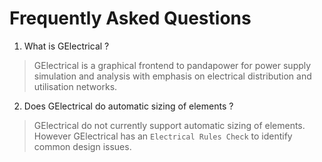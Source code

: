 # Frequently Asked Questions

1. What is GElectrical ?
> GElectrical is a graphical frontend to pandapower for power supply simulation and analysis with emphasis on electrical distribution and utilisation networks.

2. Does GElectrical do automatic sizing of elements ?

> GElectrical do not currently support automatic sizing of elements. However GElectrical has an `Electrical Rules Check` to identify common design issues.

